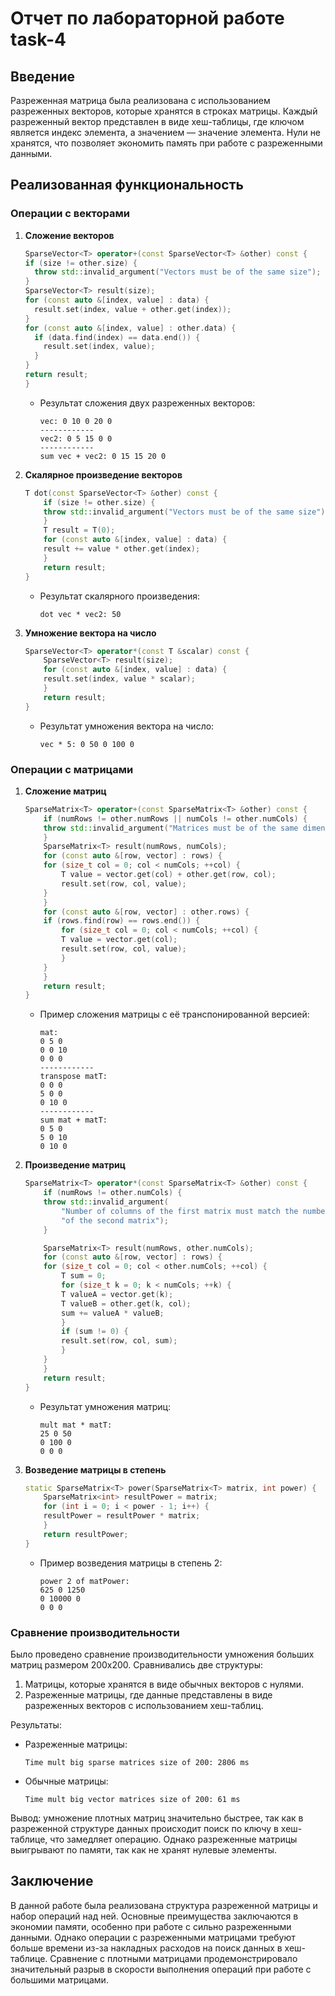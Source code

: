 # Отчет по лабораторной работе task-4

## Введение
Разреженная матрица была реализована с использованием разреженных векторов, которые хранятся в строках матрицы. Каждый разреженный вектор представлен в виде хеш-таблицы, где ключом является индекс элемента, а значением — значение элемента. Нули не хранятся, что позволяет экономить память при работе с разреженными данными.

## Реализованная функциональность

### Операции с векторами
1. **Сложение векторов**
    ```cpp
    SparseVector<T> operator+(const SparseVector<T> &other) const {
    if (size != other.size) {
      throw std::invalid_argument("Vectors must be of the same size");
    }
    SparseVector<T> result(size);
    for (const auto &[index, value] : data) {
      result.set(index, value + other.get(index));
    }
    for (const auto &[index, value] : other.data) {
      if (data.find(index) == data.end()) {
        result.set(index, value);
      }
    }
    return result;
    }
    ```
   - Результат сложения двух разреженных векторов:
     ```
     vec: 0 10 0 20 0
     ------------
     vec2: 0 5 15 0 0
     ------------
     sum vec + vec2: 0 15 15 20 0
     ```

2. **Скалярное произведение векторов**
    ```cpp
    T dot(const SparseVector<T> &other) const {
        if (size != other.size) {
        throw std::invalid_argument("Vectors must be of the same size");
        }
        T result = T(0);
        for (const auto &[index, value] : data) {
        result += value * other.get(index);
        }
        return result;
    }
    ```
   - Результат скалярного произведения:
     ```
     dot vec * vec2: 50
     ```

3. **Умножение вектора на число**
    ```cpp
    SparseVector<T> operator*(const T &scalar) const {
        SparseVector<T> result(size);
        for (const auto &[index, value] : data) {
        result.set(index, value * scalar);
        }
        return result;
    }
    ```
   - Результат умножения вектора на число:
     ```
     vec * 5: 0 50 0 100 0
     ```

### Операции с матрицами
1. **Сложение матриц**
    ```cpp
    SparseMatrix<T> operator+(const SparseMatrix<T> &other) const {
        if (numRows != other.numRows || numCols != other.numCols) {
        throw std::invalid_argument("Matrices must be of the same dimensions");
        }
        SparseMatrix<T> result(numRows, numCols);
        for (const auto &[row, vector] : rows) {
        for (size_t col = 0; col < numCols; ++col) {
            T value = vector.get(col) + other.get(row, col);
            result.set(row, col, value);
        }
        }
        for (const auto &[row, vector] : other.rows) {
        if (rows.find(row) == rows.end()) {
            for (size_t col = 0; col < numCols; ++col) {
            T value = vector.get(col);
            result.set(row, col, value);
            }
        }
        }
        return result;
    }
    ```
   - Пример сложения матрицы с её транспонированной версией:
     ```
     mat:
     0 5 0
     0 0 10
     0 0 0
     ------------
     transpose matT:
     0 0 0
     5 0 0
     0 10 0
     ------------
     sum mat + matT:
     0 5 0
     5 0 10
     0 10 0
     ```

2. **Произведение матриц**
    ```cpp
    SparseMatrix<T> operator*(const SparseMatrix<T> &other) const {
        if (numRows != other.numCols) {
        throw std::invalid_argument(
            "Number of columns of the first matrix must match the number of rows "
            "of the second matrix");
        }

        SparseMatrix<T> result(numRows, other.numCols);
        for (const auto &[row, vector] : rows) {
        for (size_t col = 0; col < other.numCols; ++col) {
            T sum = 0;
            for (size_t k = 0; k < numCols; ++k) {
            T valueA = vector.get(k);
            T valueB = other.get(k, col);
            sum += valueA * valueB;
            }
            if (sum != 0) {
            result.set(row, col, sum);
            }
        }
        }
        return result;
    }
    ```
   - Результат умножения матриц:
     ```
     mult mat * matT:
     25 0 50
     0 100 0
     0 0 0
     ```

3. **Возведение матрицы в степень**
    ```cpp
    static SparseMatrix<T> power(SparseMatrix<T> matrix, int power) {
        SparseMatrix<int> resultPower = matrix;
        for (int i = 0; i < power - 1; i++) {
        resultPower = resultPower * matrix;
        }
        return resultPower;
    }
    ```
   - Пример возведения матрицы в степень 2:
     ```
     power 2 of matPower:
     625 0 1250
     0 10000 0
     0 0 0
     ```

### Сравнение производительности
Было проведено сравнение производительности умножения больших матриц размером 200x200. Сравнивались две структуры:
1. Матрицы, которые хранятся в виде обычных векторов с нулями.
2. Разреженные матрицы, где данные представлены в виде разреженных векторов с использованием хеш-таблиц.

Результаты:
- Разреженные матрицы:
  ```
  Time mult big sparse matrices size of 200: 2806 ms
  ```
- Обычные матрицы:
  ```
  Time mult big vector matrices size of 200: 61 ms
  ```

Вывод: умножение плотных матриц значительно быстрее, так как в разреженной структуре данных происходит поиск по ключу в хеш-таблице, что замедляет операцию. Однако разреженные матрицы выигрывают по памяти, так как не хранят нулевые элементы.

## Заключение
В данной работе была реализована структура разреженной матрицы и набор операций над ней. Основные преимущества заключаются в экономии памяти, особенно при работе с сильно разреженными данными. Однако операции с разреженными матрицами требуют больше времени из-за накладных расходов на поиск данных в хеш-таблице. Сравнение с плотными матрицами продемонстрировало значительный разрыв в скорости выполнения операций при работе с большими матрицами.
